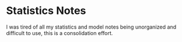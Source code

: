Statistics Notes
============================

I was tired of all my statistics and model notes being unorganized and difficult to use, this is a consolidation effort. 